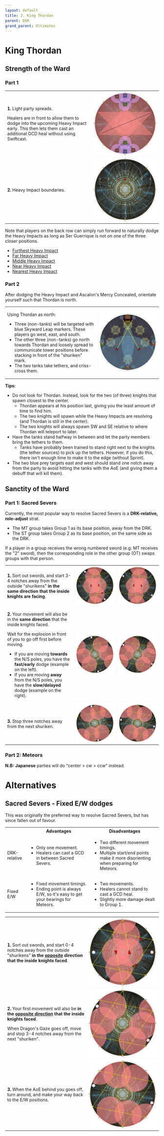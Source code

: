 ```yaml
---
layout: default
title: 2. King Thordan
parent: DSR
grand_parent: Ultimates
---
```


# King Thordan

## Strength of the Ward

### Part 1

<table>
  <tr>
    <td><p><b>1.</b> Light party spreads.</p><p>Healers are in front to allow them to dodge into the upcoming Heavy Impact early. This then lets them cast an additional GCD heal without using Swiftcast.</td>
    <td><img src="../images/thordan/strength_of_the_ward_1_1.jpg"></td>
  </tr>
  <tr>
    <td><p><b>2.</b> Heavy Impact boundaries.</p></td>
    <td><img src="../images/thordan/strength_of_the_ward_1_2.jpg"></td>
  </tr>
</table>

Note that players on the back row can simply run forward to naturally dodge the Heavy Impacts as long as Ser Guerrique is not on one of the three closer positions.

- [Furthest Heavy Impact](https://clips.twitch.tv/GrotesqueDignifiedSkunkLitty-9twQOEUJM1i_Gca7)
- [Far Heavy Impact](https://clips.twitch.tv/FineTubularDelicataRiPepperonis-d5-AO5H6wUfRwd4H)
- [Middle Heavy Impact](https://clips.twitch.tv/AmusedCautiousFiddleheadsPanicVis-cs5131laAWRwlEkg)
- [Near Heavy Impact](https://clips.twitch.tv/SecretiveUnsightlyBorkRitzMitz-xUIR65ezwTfJOZL3)
- [Nearest Heavy Impact](https://clips.twitch.tv/RelatedPiercingGrasshopperOMGScoots-iqC09dukfOnorski)

### Part 2

After dodging the Heavy Impact and Ascalon's Mercy Concealed, orientate yourself such that Thordan is north.

<table>
  <tr>
    <td><p>Using Thordan as north:</p><ul><li>Three (non-tanks) will be targeted with blue Skyward Leap markers. These players go west, east, and south.</li><li>The other three (non-tanks) go north towards Thordan and loosely spread to communicate tower positions before stacking in front of the "shuriken" mark.</li><li>The two tanks take tethers, and criss-cross them.</li></td>
    <td><img src="../images/thordan/strength_of_the_ward_2_1.jpg"></td>
  </tr>
</table>

**Tips:**
- Do not look for Thordan. Instead, look for the two (of three) knights that spawn closest to the center.
  - Thordan appears at his position last, giving you the least amount of time to find him.
  - The two knights will spawn while the Heavy Impacts are resolving (and Thordan is still in the center).
  - The two knights will always spawn SW and SE relative to where Thordan will teleport to later.
- Have the tanks stand halfway in between and let the party members bring the tethers to them.
  - Tanks have probably been trained to stand right next to the knights (the tether sources) to pick up the tethers. However, if you do this, there isn't enough time to make it to the edge (without Sprint).
- The two blue prey targets east and west should stand one notch away from the party to avoid hitting the tanks with the AoE (and giving them a debuff that will kill them).

## Sanctity of the Ward

### Part 1: Sacred Severs

Currently, the most popular way to resolve Sacred Severs is a **DRK-relative, role-adjust** strat.

- The MT group takes Group 1 as its base position, away from the DRK.
- The ST group takes Group 2 as its base position, on the same side as the DRK.

If a player in a group receives the wrong numbered sword (e.g: MT receives the "2" sword), then the corresponding role in the other group (OT) swaps groups with that person.

<table>
  <tr>
    <td><b>1.</b> Sort out swords, and start 3-4 notches away from the outside "shurikens" <b>in the same direction that the inside knights are facing</b>.</td>
    <td><img src="../images/thordan/sanctity_drk_relative_cw_01.jpg"></td>
    <td><img src="../images/thordan/sanctity_drk_relative_ccw_01.jpg"></td>
  </tr>
  <tr>
    <td><p><b>2.</b> Your movement will also be in the <b>same direction</b> that the inside knights faced.</p><p>Wait for the explosion in front of you to go off first before moving.</p><p><ul><li>If you are moving <b>towards</b> the N/S poles, you have the <b>fast/early</b> dodge (example on the left).</li><li>If you are moving <b>away</b> from the N/S poles, you have the <b>slow/delayed</b> dodge (example on the right).</td>
    <td><img src="../images/thordan/sanctity_drk_relative_cw_02.jpg"></td>
    <td><img src="../images/thordan/sanctity_drk_relative_ccw_02.jpg"></td>
  </tr>
  <tr>
    <td><p><b>3.</b> Stop three notches away from the next shuriken.</td>
    <td><img src="../images/thordan/sanctity_drk_relative_cw_03.jpg"></td>
    <td><img src="../images/thordan/sanctity_drk_relative_ccw_03.jpg"></td>
  </tr>
</table>

### Part 2: Meteors

**N.B:** **Japanese** parties will do "center > cw > ccw" instead.

# Alternatives

## Sacred Severs - Fixed E/W dodges

This was originally the preferred way to resolve Sacred Severs, but has since fallen out of favour.

<table>
  <tbody>
    <tr>
      <th></th>
      <th>Advantages</th>
      <th>Disadvantages</th>
    </tr>
    <tr>
      <td>DRK-relative</td>
      <td>
        <ul>
          <li>Only one movement.</li>
          <li>Healers can cast a GCD in between Sacred Severs.</li>
        </ul>
      </td>
      <td>
        <ul>
          <li>Two different movement timings.</li>
          <li>Multiple start/end points make it more disorienting when preparing for Meteors.</li>
        </ul>
      </td>
    </tr>
    <tr>
      <td>Fixed E/W</td>
      <td>
        <ul>
          <li>Fixed movement timings.</li>
          <li>Ending point is always E/W, so it's easy to get your bearings for Meteors.</li>
        </ul>
      </td>
      <td>
        <ul>
          <li>Two movements.</li>
          <li>Healers cannot stand to cast a GCD heal.</li>
          <li>Slightly more damage dealt to Group 1.</li>
        </ul>
      </td>
    </tr>
  </tbody>
</table>

<table>
  <tr>
    <td><b>1.</b> Sort out swords, and start 0-4 notches away from the outside "shurikens" <b>in the <u>opposite</u> direction that the inside knights faced</b>.</td>
    <td><img src="../images/thordan/sanctity_ew_01.jpg"></td>
  </tr>
  <tr>
    <td><p><b>2.</b> Your first movement will also be <b>in the <u>opposite direction</u> that the inside knights faced</b>.</p><p>When Dragon's Gaze goes off, move and stop 3-4 notches away from the next "shuriken".</p>
    <td><img src="../images/thordan/sanctity_ew_02.jpg"></td>
  </tr>
  <tr>
    <td><p><b>3.</b> When the AoE behind you goes off, turn around, and make your way back to the E/W positions.</td>
    <td><img src="../images/thordan/sanctity_ew_03.jpg"></td>
  </tr>
</table>